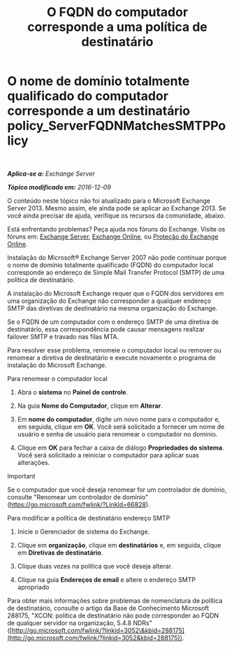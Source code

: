 ﻿---
title: 'O FQDN do computador corresponde a uma política de destinatário'
TOCTitle: O nome de domínio totalmente qualificado do computador corresponde a um destinatário policy_ServerFQDNMatchesSMTPPolicy
ms:assetid: f3ea61f8-1788-4cbf-814e-f7c088c1ac47
ms:mtpsurl: https://technet.microsoft.com/pt-br/library/ms.exch.setupreadiness.serverfqdnmatchessmtppolicy(v=EXCHG.150)
ms:contentKeyID: 50486993
ms.date: 05/22/2018
mtps_version: v=EXCHG.150
ms.translationtype: MT
---

# O nome de domínio totalmente qualificado do computador corresponde a um destinatário policy\_ServerFQDNMatchesSMTPPolicy

 

_**Aplica-se a:** Exchange Server_

_**Tópico modificado em:** 2016-12-09_

O conteúdo neste tópico não foi atualizado para o Microsoft Exchange Server 2013. Mesmo assim, ele ainda pode se aplicar ao Exchange 2013. Se você ainda precisar de ajuda, verifique os recursos da comunidade, abaixo.

Está enfrentando problemas? Peça ajuda nos fóruns do Exchange. Visite os fóruns em: [Exchange Server](https://go.microsoft.com/fwlink/p/?linkid=60612), [Exchange Online](https://go.microsoft.com/fwlink/p/?linkid=267542), ou [Proteção do Exchange Online](https://go.microsoft.com/fwlink/p/?linkid=285351).

Instalação do Microsoft® Exchange Server 2007 não pode continuar porque o nome de domínio totalmente qualificado (FQDN) do computador local corresponde ao endereço de Simple Mail Transfer Protocol (SMTP) de uma política de destinatário.

A instalação do Microsoft Exchange requer que o FQDN dos servidores em uma organização do Exchange não corresponder a qualquer endereço SMTP das diretivas de destinatário na mesma organização do Exchange.

Se o FQDN de um computador com o endereço SMTP de uma diretiva de destinatário, essa correspondência pode causar mensagens realizar failover SMTP e travado nas filas MTA.

Para resolver esse problema, renomeie o computador local ou remover ou renomear a diretiva de destinatário e execute novamente o programa de instalação do Microsoft Exchange.

Para renomear o computador local

1.  Abra o **sistema** no **Painel de controle**.

2.  Na guia **Nome do Computador**, clique em **Alterar**.

3.  Em **nome do computador**, digite um novo nome para o computador e, em seguida, clique em **OK**. Você será solicitado a fornecer um nome de usuário e senha de usuário para renomear o computador no domínio.

4.  Clique em **OK** para fechar a caixa de diálogo **Propriedades do sistema**. Você será solicitado a reiniciar o computador para aplicar suas alterações.


> [!IMPORTANT]
> Se o computador que você deseja renomear for um controlador de domínio, consulte "Renomear um controlador de domínio" (<A href="https://go.microsoft.com/fwlink/?linkid=66828">https://go.microsoft.com/fwlink/?LinkId=66828</A>).



Para modificar a política de destinatário endereço SMTP

1.  Inicie o Gerenciador de sistema do Exchange.

2.  Clique em **organização**, clique em **destinatários** e, em seguida, clique em **Diretivas de destinatário**.

3.  Clique duas vezes na política que você deseja alterar.

4.  Clique na guia **Endereços de email** e altere o endereço SMTP apropriado

Para obter mais informações sobre problemas de nomenclatura de política de destinatário, consulte o artigo da Base de Conhecimento Microsoft 288175, "XCON: política de destinatário não pode corresponder ao FQDN de qualquer servidor na organização, 5.4.8 NDRs" ([http://go.microsoft.com/fwlink/?linkid=3052\&kbid=288175](http://go.microsoft.com/fwlink/?linkid=3052&kbid=288175)).


